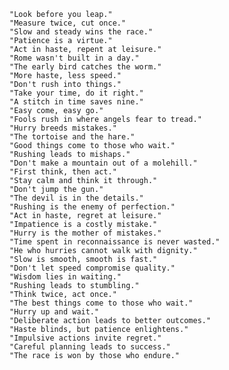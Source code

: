     "Look before you leap."
    "Measure twice, cut once."
    "Slow and steady wins the race."
    "Patience is a virtue."
    "Act in haste, repent at leisure."
    "Rome wasn't built in a day."
    "The early bird catches the worm."
    "More haste, less speed."
    "Don't rush into things."
    "Take your time, do it right."
    "A stitch in time saves nine."
    "Easy come, easy go."
    "Fools rush in where angels fear to tread."
    "Hurry breeds mistakes."
    "The tortoise and the hare."
    "Good things come to those who wait."
    "Rushing leads to mishaps."
    "Don't make a mountain out of a molehill."
    "First think, then act."
    "Stay calm and think it through."
    "Don't jump the gun."
    "The devil is in the details."
    "Rushing is the enemy of perfection."
    "Act in haste, regret at leisure."
    "Impatience is a costly mistake."
    "Hurry is the mother of mistakes."
    "Time spent in reconnaissance is never wasted."
    "He who hurries cannot walk with dignity."
    "Slow is smooth, smooth is fast."
    "Don't let speed compromise quality."
    "Wisdom lies in waiting."
    "Rushing leads to stumbling."
    "Think twice, act once."
    "The best things come to those who wait."
    "Hurry up and wait."
    "Deliberate action leads to better outcomes."
    "Haste blinds, but patience enlightens."
    "Impulsive actions invite regret."
    "Careful planning leads to success."
    "The race is won by those who endure."
